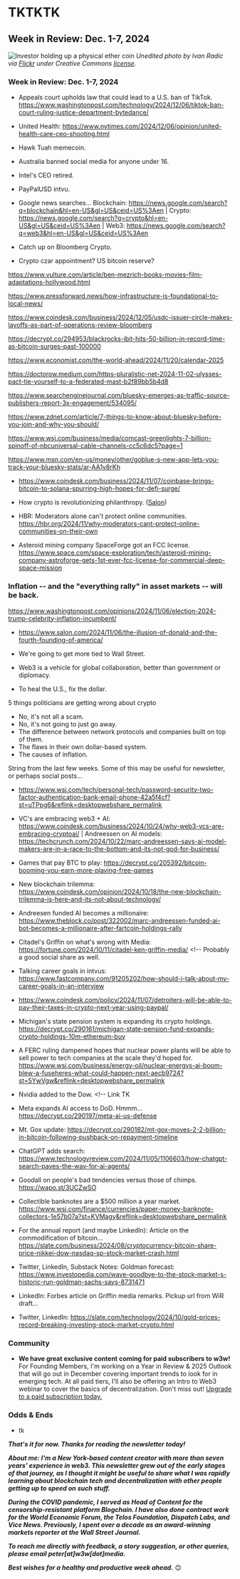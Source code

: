 # TKTKTK
## Week in Review: Dec. 1-7, 2024

![Investor holding up a physical ether coin](https://w3w.news/img/eth-2048.jpg)
*Unedited photo by Ivan Radic via [Flickr](https://www.flickr.com/people/26344495@N05/) under Creative Commons [license](https://creativecommons.org/licenses/by/2.0/).*

<!-- 100-word intro based on wiplist... -->

### Week in Review: Dec. 1-7, 2024

- Appeals court upholds law that could lead to a U.S. ban of TikTok. https://www.washingtonpost.com/technology/2024/12/06/tiktok-ban-court-ruling-justice-department-bytedance/

- United Health: https://www.nytimes.com/2024/12/06/opinion/united-health-care-ceo-shooting.html

- Hawk Tuah memecoin.

- Australia banned social media for anyone under 16. <!-- Link TK -->

- Intel's CEO retired. <!-- Link tk -->

- PayPalUSD intvu. <!-- Bloomberg covered. Get link, if it's worth including in the newsletter. -->

- Google news searches... Blockchain: https://news.google.com/search?q=blockchain&hl=en-US&gl=US&ceid=US%3Aen | Crypto: https://news.google.com/search?q=crypto&hl=en-US&gl=US&ceid=US%3Aen | Web3: https://news.google.com/search?q=web3&hl=en-US&gl=US&ceid=US%3Aen

- Catch up on Bloomberg Crypto. <!-- Get link off YouTube -->

- Crypto czar appointment? US bitcoin reserve? <!-- Keep an eye on these proposals. Update later in the week. -->

https://www.vulture.com/article/ben-mezrich-books-movies-film-adaptations-hollywood.html

https://www.pressforward.news/how-infrastructure-is-foundational-to-local-news/

https://www.coindesk.com/business/2024/12/05/usdc-issuer-circle-makes-layoffs-as-part-of-operations-review-bloomberg

https://decrypt.co/294953/blackrocks-ibit-hits-50-billion-in-record-time-as-bitcoin-surges-past-100000

https://www.economist.com/the-world-ahead/2024/11/20/calendar-2025

https://doctorow.medium.com/https-pluralistic-net-2024-11-02-ulysses-pact-tie-yourself-to-a-federated-mast-b2f89bb5b4d8

https://www.searchenginejournal.com/bluesky-emerges-as-traffic-source-publishers-report-3x-engagement/534095/

https://www.zdnet.com/article/7-things-to-know-about-bluesky-before-you-join-and-why-you-should/

https://www.wsj.com/business/media/comcast-greenlights-7-billion-spinoff-of-nbcuniversal-cable-channels-cc5c6dc5?page=1

https://www.msn.com/en-us/money/other/goblue-s-new-app-lets-you-track-your-bluesky-stats/ar-AA1v8rKh

- https://www.coindesk.com/business/2024/11/07/coinbase-brings-bitcoin-to-solana-spurring-high-hopes-for-defi-surge/

- How crypto is revolutionizing philanthropy. ([Salon](https://www.salon.com/2024/11/07/beyond-the-scandals-how-crypto-is-quietly-revolutionizing-philanthropy/))

- HBR: Moderators alone can't protect online communities. https://hbr.org/2024/11/why-moderators-cant-protect-online-communities-on-their-own

- Asteroid mining company SpaceForge got an FCC license. https://www.space.com/space-exploration/tech/asteroid-mining-company-astroforge-gets-1st-ever-fcc-license-for-commercial-deep-space-mission

### Inflation -- and the "everything rally" in asset markets -- will be back.

https://www.washingtonpost.com/opinions/2024/11/06/election-2024-trump-celebrity-inflation-incumbent/

- https://www.salon.com/2024/11/06/the-illusion-of-donald-and-the-fourth-founding-of-america/


- We're going to get more tied to Wall Street.

- Web3 is a vehicle for global collaboration, better than government or diplomacy.

- To heal the U.S., fix the dollar.


5 things politicians are getting wrong about crypto

- No, it's not all a scam.
- No, it's not going to just go away.
- The difference between network protocols and companies built on top of them.
- The flaws in their own dollar-based system.
- The causes of inflation.

String from the last few weeks. Some of this may be useful for newsletter, or perhaps social posts...

- https://www.wsj.com/tech/personal-tech/password-security-two-factor-authentication-bank-email-phone-42a5f4cf?st=uTPpg6&reflink=desktopwebshare_permalink

- VC's are embracing web3 + AI: https://www.coindesk.com/business/2024/10/24/why-web3-vcs-are-embracing-cryptoai/ |  Andreessen on AI models: https://techcrunch.com/2024/10/22/marc-andreessen-says-ai-model-makers-are-in-a-race-to-the-bottom-and-its-not-god-for-business/

- Games that pay BTC to play: https://decrypt.co/205392/bitcoin-booming-you-earn-more-playing-free-games

- New blockchain trilemma: https://www.coindesk.com/opinion/2024/10/18/the-new-blockchain-trilemma-is-here-and-its-not-about-technology/

- Andreesen funded AI becomes a millionaire: https://www.theblock.co/post/322002/marc-andreessen-funded-ai-bot-becomes-a-millionaire-after-fartcoin-holdings-rally

- Citadel's Griffin on what's wrong with Media: https://fortune.com/2024/10/11/citadel-ken-griffin-media/ <!-- Probably a good social share as well.

- Talking career goals in intvus: https://www.fastcompany.com/91205202/how-should-i-talk-about-my-career-goals-in-an-interview

- https://www.coindesk.com/policy/2024/11/07/detroiters-will-be-able-to-pay-their-taxes-in-crypto-next-year-using-paypal/

- Michigan's state pension system is expanding its crypto holdings. https://decrypt.co/290161/michigan-state-pension-fund-expands-crypto-holdings-10m-ethereum-buy

- A FERC ruling dampened hopes that nuclear power plants will be able to sell power to tech companies at the scale they'd hoped for. https://www.wsj.com/business/energy-oil/nuclear-energys-ai-boom-blew-a-fuseheres-what-could-happen-next-aecb9724?st=5YwVgw&reflink=desktopwebshare_permalink

- Nvidia added to the Dow. <!-- Link TK

- Meta expands AI access to DoD. Hmmm... https://decrypt.co/290197/meta-ai-us-defense

- Mt. Gox update: https://decrypt.co/290182/mt-gox-moves-2-2-billion-in-bitcoin-following-pushback-on-repayment-timeline

- ChatGPT adds search: https://www.technologyreview.com/2024/11/05/1106603/how-chatgpt-search-paves-the-way-for-ai-agents/

- Goodall on people's bad tendencies versus those of chimps. https://wapo.st/3UCZwSO

- Collectible banknotes are a $500 million a year market. https://www.wsj.com/finance/currencies/paper-money-banknote-collectors-1e57b07a?st=KVMagy&reflink=desktopwebshare_permalink

- For the annual report (and maybe LinkedIn): Article on the commodification of bitcoin... https://slate.com/business/2024/08/cryptocurrency-bitcoin-share-price-nikkei-dow-nasdaq-sp-stock-market-crash.html

- Twitter, LinkedIn, Substack Notes: Goldman forecast: https://www.investopedia.com/wave-goodbye-to-the-stock-market-s-historic-run-goldman-sachs-says-8731471

- LinkedIn: Forbes article on Griffin media remarks. Pickup url from WiR draft...

- Twitter, LinkedIn: https://slate.com/technology/2024/10/gold-prices-record-breaking-investing-stock-market-crypto.html

### Community

- **We have great exclusive content coming for paid subscribers to w3w!** For Founding Members, I'm working on a Year in Review & 2025 Outlook that will go out in December covering important trends to look for in emerging tech. At all paid tiers, I'll also be offering an Intro to Web3 webinar to cover the basics of decentralization. Don't miss out! [Upgrade to a paid subscription today.](https://w3wnews.substack.com/subscribe)   

### Odds & Ends

- tk

_**That's it for now. Thanks for reading the newsletter today!**_

_**About me: I'm a New York-based content creator with more than seven years' experience in web3. This newsletter grew out of the early stages of that journey, as I thought it might be useful to share what I was rapidly learning about blockchain tech and decentralization with other people getting up to speed on such stuff.**_

 _**During the COVID pandemic, I served as Head of Content for the censorship-resistant platform Blogchain. I have also done contract work for the World Economic Forum, the Telos Foundation, Dispatch Labs, and Vice News. Previously, I spent over a decade as an award-winning markets reporter at the Wall Street Journal.**_

 _**To reach me directly with feedback, a story suggestion, or other queries, please email peter[at]w3w[dot]media.**_

 _**Best wishes for a healthy and productive week ahead.**_ 😊
